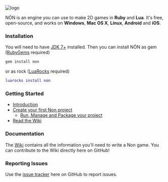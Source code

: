 ![logo](https://raw.githubusercontent.com/non2d/non/master/lib/data/non/logo.png)

NÖN is an engine you can use to make 2D games in **Ruby** and **Lua**. It's free, open-source, and works on **Windows**, **Mac OS X**, **Linux**, **Android** and **iOS**.

### Installation ###

You will need to have [JDK 7+](http://www.oracle.com/technetwork/java/javase/downloads/index.html) installed. Then you can install NÖN as gem ([RubyGems](https://rubygems.org/) required)

```ruby
gem install non
```

or as rock ([LuaRocks](https://luarocks.org/) required)

```lua
luarocks install non
```

### Getting Started ###

  * [Introduction](https://github.com/non2d/non/wiki/Introduction)
  * [Create your first Non project](https://github.com/non2d/non/wiki/Getting-started)
    * [Run, Manage and Package your project]( https://github.com/non2d/non/wiki/Running-and-packaging-your-project)
  * [Read the Wiki](https://github.com/non2d/non/wiki)

### Documentation ###

The [Wiki](https://github.com/non2d/non/wiki) contains all the information you'll need to write a Non game. You can contribute to the Wiki directly here on GitHub!

### Reporting Issues ###

Use the [issue tracker](https://github.com/non2d/non/issues) here on GitHub to report issues.